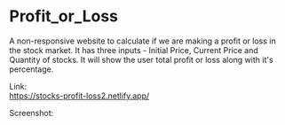 # Profit_or_Loss
 A non-responsive website to calculate if we are making a profit or loss in the stock market.
 It has three inputs - Initial Price, Current Price and Quantity of stocks.
 It will show the user total profit or loss along with it's percentage.

 Link:<br>
 https://stocks-profit-loss2.netlify.app/

Screenshot:<br>



